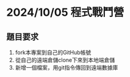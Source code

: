 # 2024/10/05 程式戰鬥營
## 題目要求
1. fork本專案到自己的GitHub帳號
2. 從自己的遠端倉儲clone下來到本地端倉儲
3. 新增一個檔案，用git指令傳回到遠端數據庫
